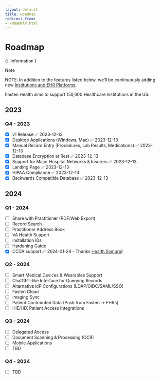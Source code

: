 ```yaml
---
layout: default
title: Roadmap
redirect_from:
- /ROADMAP.html
---
```


# Roadmap

{: .information }
> [!NOTE]  
> NOTE: In addition to the features listed below, we'll be continuously adding new [Institutions and EHR Platforms](https://github.com/fastenhealth/fasten-sources/blob/main/PLATFORM_LIST.md). 
> 
> Fasten Health aims to support 150,000 Healthcare Institutions in the US.

## 2023
### Q4 - 2023

- [x] v1 Release ✅ 2023-12-13
- [x] Desktop Applications (Windows, Mac) ✅ 2023-12-13
- [x] Manual Record Entry (Procedures, Lab Results, Medications) ✅ 2023-12-13
- [x] Database Encryption at Rest ✅ 2023-12-13
- [x] Support for Major Hospital Networks & Insurers ✅ 2023-12-13
- [x] Landing Page ✅ 2023-12-13
- [x] HIPAA Compliance ✅ 2023-12-13
- [x] Backwards Compatible Database ✅ 2023-12-13

## 2024

### Q1 - 2024

- [ ] Share with Practitioner (PDF/Web Export)
- [ ] Record Search
- [ ] Practitioner Address Book
- [ ] VA Health Support
- [ ] Installation IDs
- [ ] Hardening Guide
- [x] CCDA support ✅ 2024-01-24 - Thanks [Health Samurai](https://www.health-samurai.io/)!

### Q2 - 2024

- [ ] Smart Medical Devices & Wearables Support
- [ ] ChatGPT-like Interface for Querying Records
- [ ] Alternative idP Configurations (LDAP/OIDC/SAML/SSO)
- [ ] Fasten Cloud
- [ ] Imaging Sync
- [ ] Patient Contributed Data (Push from Fasten -> EHRs)
- [ ] HIE/HIX Patient Access Integrations

### Q3 - 2024

- [ ] Delegated Access
- [ ] Document Scanning & Processing (OCR)
- [ ] Mobile Applications
- [ ] TBD
### Q4 - 2024

- [ ] TBD